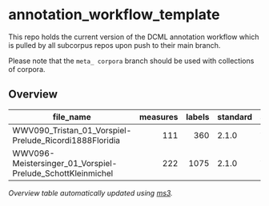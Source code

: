 # annotation_workflow_template

This repo holds the current version of the DCML annotation workflow which is pulled by all subcorpus repos upon push to their main branch. 

Please note that the `meta_ corpora` branch should be used with collections of corpora.


## Overview
|                        file_name                         |measures|labels|standard| annotators |
|----------------------------------------------------------|-------:|-----:|--------|------------|
|WWV090_Tristan_01_Vorspiel-Prelude_Ricordi1888Floridia    |     111|   360|2.1.0   |Adrian Nagel|
|WWV096-Meistersinger_01_Vorspiel-Prelude_SchottKleinmichel|     222|  1075|2.1.0   |Adrian Nagel|


*Overview table automatically updated using [ms3](https://ms3.readthedocs.io/).*
